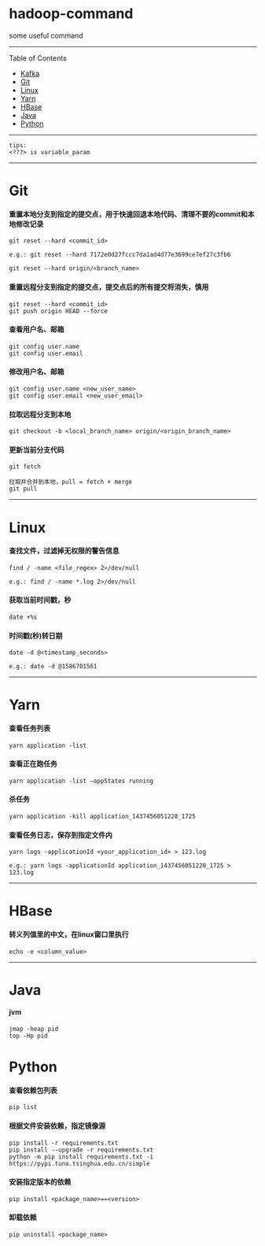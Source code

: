 # hadoop-command

some useful command

---
Table of Contents

* [Kafka](/kafka.md)
* <a href="#Git">Git</a>
* <a href="#Linux">Linux</a>
* <a href="#Yarn">Yarn</a>
* <a href="#HBase">HBase</a>
* <a href="#Java">Java</a>
* <a href="#Python">Python</a>

---

```
tips:
<???> is variable param
```

---

<a name="Git"></a>

# Git

#### 重置本地分支到指定的提交点，用于快速回退本地代码、清理不要的commit和本地修改记录
    git reset --hard <commit_id>

    e.g.: git reset --hard 7172e0d27fccc7da1ad4d77e3699ce7ef27c3fb6

    git reset --hard origin/<branch_name>

#### 重置远程分支到指定的提交点，提交点后的所有提交将消失，慎用
    git reset --hard <commit_id>
    git push origin HEAD --force

#### 查看用户名、邮箱
    git config user.name
    git config user.email

#### 修改用户名、邮箱
    git config user.name <new_user_name>
    git config user.email <new_user_email>

#### 拉取远程分支到本地
    git checkout -b <local_branch_name> origin/<origin_branch_name>

#### 更新当前分支代码
    git fetch
    
    拉取并合并到本地，pull = fetch + merge
    git pull
    
    

---

<a name="Linux"></a>

# Linux

#### 查找文件，过滤掉无权限的警告信息
    find / -name <file_regex> 2>/dev/null

    e.g.: find / -name *.log 2>/dev/null

#### 获取当前时间戳，秒
    date +%s

#### 时间戳(秒)转日期
    date -d @<timestamp_seconds>

    e.g.: date -d @1586701561

---

<a name="Yarn"></a>

# Yarn

#### 查看任务列表
    yarn application -list

#### 查看正在跑任务
    yarn application -list –appStates running

#### 杀任务
    yarn application -kill application_1437456051228_1725

#### 查看任务日志，保存到指定文件内
    yarn logs -applicationId <your_application_id> > 123.log

    e.g.: yarn logs -applicationId application_1437456051228_1725 > 123.log

---

<a name="HBase"></a>

# HBase

#### 转义列值里的中文，在linux窗口里执行
    echo -e <column_value>

---

<a name="Java"></a>

# Java

#### jvm
    jmap -heap pid
    top -Hp pid

<a name="Java"></a>

# Python

#### 查看依赖包列表
    pip list

#### 根据文件安装依赖，指定镜像源
    pip install -r requirements.txt
    pip install --upgrade -r requirements.txt
    python -m pip install requirements.txt -i https://pypi.tuna.tsinghua.edu.cn/simple

#### 安装指定版本的依赖
    pip install <package_name>==<version>

#### 卸载依赖
    pip uninstall <package_name>
